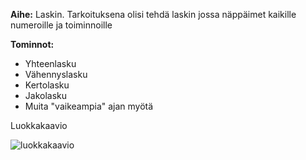 **Aihe:** Laskin. Tarkoituksena olisi tehdä laskin jossa näppäimet kaikille numeroille ja toiminnoille

**Tominnot:** 

* Yhteenlasku
* Vähennyslasku
* Kertolasku
* Jakolasku
* Muita "vaikeampia" ajan myötä

Luokkakaavio

![luokkakaavio](https://yuml.me/2d62380e "kymcolaskin")
